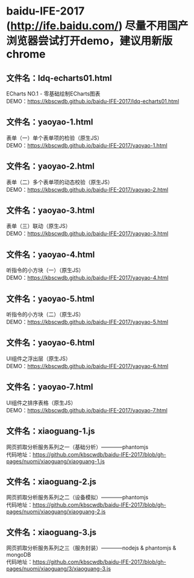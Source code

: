 # baidu-IFE-2017 (http://ife.baidu.com/) 尽量不用国产浏览器尝试打开demo，建议用新版chrome  
## 文件名：ldq-echarts01.html  
ECharts NO.1 - 零基础绘制ECharts图表  
DEMO：https://kbscwdb.github.io/baidu-IFE-2017/ldq-echarts01.html  

## 文件名：yaoyao-1.html  
表单（一）单个表单项的检验（原生JS）  
DEMO：https://kbscwdb.github.io/baidu-IFE-2017/yaoyao-1.html    
  
## 文件名：yaoyao-2.html  
表单（二）多个表单项的动态校验（原生JS）  
DEMO：https://kbscwdb.github.io/baidu-IFE-2017/yaoyao-2.html

## 文件名：yaoyao-3.html  
表单（三）联动（原生JS）  
DEMO：https://kbscwdb.github.io/baidu-IFE-2017/yaoyao-3.html    
  
## 文件名：yaoyao-4.html  
听指令的小方块（一）（原生JS）  
DEMO：https://kbscwdb.github.io/baidu-IFE-2017/yaoyao-4.html    
  
## 文件名：yaoyao-5.html  
听指令的小方块（二）（原生JS）  
DEMO：https://kbscwdb.github.io/baidu-IFE-2017/yaoyao-5.html  
  
## 文件名：yaoyao-6.html  
UI组件之浮出层（原生JS）  
DEMO：https://kbscwdb.github.io/baidu-IFE-2017/yaoyao-6.html  
  
## 文件名：yaoyao-7.html  
UI组件之排序表格（原生JS）  
DEMO：https://kbscwdb.github.io/baidu-IFE-2017/yaoyao-7.html  
  
## 文件名：xiaoguang-1.js  
网页抓取分析服务系列之一（基础分析）————phantomjs  
代码地址：https://github.com/kbscwdb/baidu-IFE-2017/blob/gh-pages/nuomi/xiaoguang/xiaoguang-1.js
  
## 文件名：xiaoguang-2.js  
网页抓取分析服务系列之二（设备模拟）————phantomjs  
代码地址：https://github.com/kbscwdb/baidu-IFE-2017/blob/gh-pages/nuomi/xiaoguang/xiaoguang-2.js
  
## 文件名：xiaoguang-3.js  
网页抓取分析服务系列之三（服务封装）————nodejs & phantomjs & mongoDB  
代码地址：https://github.com/kbscwdb/baidu-IFE-2017/blob/gh-pages/nuomi/xiaoguang/3/xiaoguang-3.js
